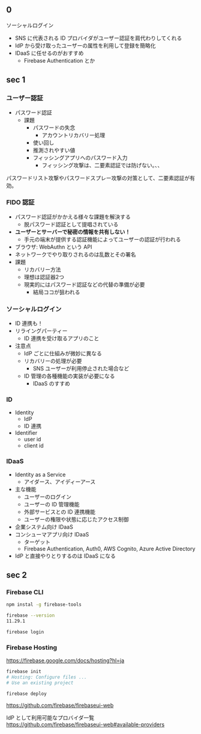 ## 0

ソーシャルログイン

- SNS に代表される ID プロバイダがユーザー認証を肩代わりしてくれる
- IdP から受け取ったユーザーの属性を利用して登録を簡略化
- IDaaS に任せるのがおすすめ
  - Firebase Authentication とか

## sec 1

### ユーザー認証

- パスワード認証
  - 課題
    - パスワードの失念
      - アカウントリカバリー処理
    - 使い回し
    - 推測されやすい値
    - フィッシングアプリへのパスワード入力
      - フィッシング攻撃は、二要素認証では防げない。、、

パスワードリスト攻撃やパスワードスプレー攻撃の対策として、二要素認証が有効。

### FIDO 認証

- パスワード認証がかかえる様々な課題を解決する
  - 脱パスワード認証として提唱されている
- **ユーザーとサーバーで秘密の情報を共有しない！**
  - 手元の端末が提供する認証機能によってユーザーの認証が行われる
- ブラウザ: WebAuthn という API
- ネットワークでやり取りされるのは乱数とその署名
- 課題
  - リカバリー方法
  - 理想は認証器2つ
  - 現実的にはパスワード認証などの代替の準備が必要
    - 結局ココが狙われる

### ソーシャルログイン

- ID 連携も！
- リライングパーティー
  - ID 連携を受け取るアプリのこと
- 注意点
  - IdP ごとに仕組みが微妙に異なる
  - リカバリーの処理が必要
    - SNS ユーザーが利用停止された場合など
  - ID 管理の各種機能の実装が必要になる
    - IDaaS のすすめ

### ID

- Identity
  - IdP
  - ID 連携
- Identifier
  - user id
  - client id

### IDaaS

- Identity as a Service
  - アイダース、アイディーアース
- 主な機能
  - ユーザーのログイン
  - ユーザーの ID 管理機能
  - 外部サービスとの ID 連携機能
  - ユーザーの権限や状態に応じたアクセス制御
- 企業システム向け IDaaS
- コンシューマアプリ向け IDaaS
  - ターゲット
  - Firebase Authentication, Auth0, AWS Cognito, Azure Active Directory
- IdP と直接やりとりするのは IDaaS になる


## sec 2

### Firebase CLI

``` sh
npm instal -g firebase-tools

firebase --version
11.29.1

firebase login
```

### Firebase Hosting

https://firebase.google.com/docs/hosting?hl=ja

``` sh
firebase init
# Hosting: Configure files ...
# Use an existing project

firebase deploy
```

https://github.com/firebase/firebaseui-web

IdP として利用可能なプロバイダ一覧  
https://github.com/firebase/firebaseui-web#available-providers

